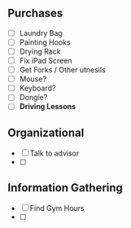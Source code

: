 
## Purchases
- [ ] Laundry Bag
- [ ] Painting Hooks
- [ ] Drying Rack
- [ ] Fix iPad Screen
- [ ] Get Forks / Other utnesils
- [ ] Mouse?
- [ ] Keyboard?
- [ ] Dongle?
- [ ] **Driving Lessons**

## Organizational
- [ ] Talk to advisor
- [ ] 

## Information Gathering
- [ ] Find Gym Hours
- [ ] 